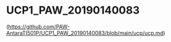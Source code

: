 ﻿# UCP1_PAW_20190140083

(https://github.com/PAW-AntaraTI501P/UCP1_PAW_20190140083/blob/main/ucp/ucp.md)

